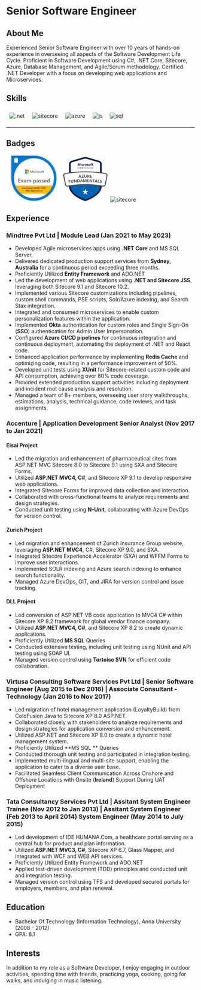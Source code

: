 # Senior Software Engineer

## About Me
Experienced Senior Software Engineer with over 10 years of hands-on experience in overseeing all aspects of the Software Development Life Cycle. Proficient in Software Development using C#, .NET Core, Sitecore, Azure, Database Management, and Agile/Scrum methodology. Certified .NET Developer with a focus on developing web applications and Microservices.

## Skills

<p align='left'>
  <img src="https://upload.wikimedia.org/wikipedia/commons/e/ee/.NET_Core_Logo.svg" alt=".net" width="40" height="40" style="margin: 8px;"/>
  <img src="https://encrypted-tbn0.gstatic.com/images?q=tbn:ANd9GcSZC8_zjVB6TiN9RS_r-rFtzmyiJdmry3Q5lmjbs_0R&s" alt="sitecore" width="90" height="39" style="margin: 8px;"/>
<img src="https://upload.wikimedia.org/wikipedia/commons/thumb/f/fa/Microsoft_Azure.svg/225px-Microsoft_Azure.svg.png" alt="azure" width="50" height="35" style="margin: 8px;"/>
  <img src='https://upload.wikimedia.org/wikipedia/commons/6/6a/JavaScript-logo.png' height='35' width='auto' alt="js" style="margin: 8px;"/>
  <img src="https://upload.wikimedia.org/wikipedia/commons/8/87/Sql_data_base_with_logo.png" alt="sql" width="auto" height="35" style="margin: 5px 7px;"/>   
</p>

---

## Badges

<p align='left'>  
  <img src="/Microsoft-70-486.png" alt="microsoft certification" width="145" height="125" />   
  <img src="/azure-fundamentals.png" alt="azure fundamental certification" width="125" height="120" />
  <img src="https://wirebox.co.uk/wp-content/uploads/2017/08/Sitecore-Logo.jpg" alt="sitecore" width="145" height="120"/>  

</p>

## Experience

### Mindtree Pvt Ltd | Module Lead (Jan 2021 to May 2023)
- Developed Agile microservices apps using **.NET Core** and MS SQL Server.
- Delivered dedicated production support services from **Sydney, Australia** for a continuous period exceeding three months.
- Proficiently Utilized **Entity Framework** and ADO.NET
- Led the development of web applications using **.NET and Sitecore JSS**, leveraging both Sitecore 9.1 and Sitecore 10.2.
- Implemented various Sitecore customizations including pipelines, custom shell commands, PSE scripts, Solr/Azure indexing, and Search Stax integration.
- Integrated and consumed microservices to enable custom personalization features within the application.
- Implemented **Okta** authentication for custom roles and Single Sign-On (**SSO**) authentication for Admin User Impersonation.
- Configured **Azure CI/CD pipelines** for continuous integration and continuous deployment, automating the deployment of .NET and React code.
- Enhanced application performance by implementing **Redis Cache** and optimizing code, resulting in a performance improvement of 50%.
- Developed unit tests using **XUnit** for Sitecore-related custom code and API consumption, achieving over 80% code coverage.
- Provided extended production support activities including deployment and incident root cause analysis and resolution.
- Managed a team of 8+ members, overseeing user story walkthroughs, estimations, analysis, technical guidance, code reviews, and task assignments.

### Accenture | Application Development Senior Analyst (Nov 2017 to Jan 2021)
#### Eisai Project
- Led the migration and enhancement of pharmaceutical sites from ASP.NET MVC Sitecore 8.0 to Sitecore 9.1 using SXA and Sitecore Forms.
- Utilized **ASP.NET MVC4, C#**, and Sitecore XP 9.1 to develop responsive web applications.
- Integrated Sitecore Forms for improved data collection and interaction.
- Collaborated with cross-functional teams to analyze requirements and design strategies.
- Conducted unit testing using **N-Unit**, collaborating with Azure DevOps for version control.

#### Zurich Project
- Led migration and enhancement of Zurich Insurance Group website, leveraging **ASP.NET MVC4**, C#, Sitecore XP 9.0, and SXA.
- Integrated Sitecore Experience Accelerator (SXA) and WFFM Forms to improve user interactions.
- Implemented SOLR indexing and Azure search indexing to enhance search functionality.
- Managed Azure DevOps, GIT, and JIRA for version control and issue tracking.

#### DLL Project
- Led conversion of ASP.NET VB code application to MVC4 C# within Sitecore XP 8.2 framework for global vendor finance company.
- Utilized **ASP.NET MVC4, C#**, and Sitecore XP 8.2 to create dynamic applications.
- Proficiently Utilized **MS SQL** Queries
- Conducted extensive testing, including unit testing using NUnit and API testing using SOAP UI.
- Managed version control using **Tortoise SVN** for efficient code collaboration.

### Virtusa Consulting Software Services Pvt Ltd | Senior Software Engineer (Aug 2015 to Dec 2016) | Associate Consultant - Technology (Jan 2016 to Nov 2017)
- Led migration of hotel management application (LoyaltyBuild) from ColdFusion Java to Sitecore XP 8.0 ASP.NET.
- Collaborated closely with stakeholders to analyze requirements and design strategies for application conversion and enhancement.
- Utilized ASP.NET and Sitecore XP 8.0 to create a dynamic hotel management system.
- Proficiently Utilized **MS SQL ** Queries
- Conducted thorough unit testing and participated in integration testing.
- Implemented multi-lingual and multi-site support, enabling the application to cater to a diverse user base.
-  Facilitated Seamless Client Communication Across Onshore and Offshore Locations with Onsite (**Ireland**) Support During UAT Deployment 

### Tata Consultancy Services Pvt Ltd | Assitant System Engineer Trainee (Nov 2012 to Jan 2013) | Assitant System Engineer (Feb 2013 to April 2014) System Engineer (May 2014 to July 2015)
- Led development of IDE HUMANA.Com, a healthcare portal serving as a central hub for product and plan information.
- Utilized **ASP.NET MVC3, C#**, Sitecore XP 6.7, Glass Mapper, and integrated with WCF and WEB API services.
- Proficiently Utilized Entity Framework and ADO.NET
- Applied test-driven development (TDD) principles and conducted unit and integration testing.
- Managed version control using TFS and developed secured portals for employers, members, and plan renewal.

## Education
- Bachelor Of Technology (Information Technology), Anna University (2008 - 2012)
- GPA: 8.1

## Interests
In addition to my role as a Software Developer, I enjoy engaging in outdoor activities, spending time with friends, practicing yoga, cooking, going for walks, and indulging in music listening.

